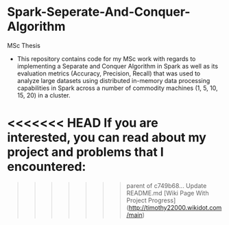 # Spark-Seperate-And-Conquer-Algorithm

MSc Thesis

- This repository contains code for my MSc work with regards to implementing a Separate and Conquer Algorithm in Spark 
as well as its evaluation metrics (Accuracy, Precision, Recall) that was used to analyze large datasets using distributed in-memory
data processing capabilities in Spark across a number of commodity machines (1, 5, 10, 15, 20) in a cluster.

<<<<<<< HEAD
If you are interested, you can read about my project and problems that I encountered:
=======
>>>>>>> parent of c749b68... Update README.md
[Wiki Page With Project Progress] (http://timothy22000.wikidot.com/main)
